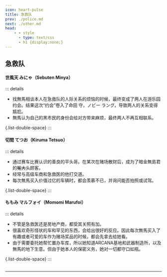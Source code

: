 ```yaml
---
icon: heart-pulse
title: 急救队
prev: ./police.md
next: ./other.md
head:
    - - style
      - type: text/css
      - h1 {display:none;}
---
```

## <span class="underline-blue"><i class="fa-solid fa-heart-pulse"></i> 急救队</span>

#### <span style="font-weight:bold;">世風天 みにゃ（Sebuten Minya）</span>
::: details
- 找無馬相谈本人在急救队的人际关系的烦恼的时候，最终变成了两人在游乐园约会。结果这次“约会”卷入了命田 守，ノビー ラング，导致两人的关系变得尴尬。
- 無馬认为自己的黑市民的身份会给对方带来麻烦，最终两人不再互相联系。

{.list-double-space}
:::
#### <span style="font-weight:bold;">切間 てつお（Kiruma Tetsuo）</span>
::: details
- 通过赛车比赛认识的善良的平头哥。在某次在赌场散财后，成为了暗金無島君的~~冤大头~~顾客。
- 经常与高级车商和急救医的他打交道。
- 每次無馬买入价值过亿的车辆时，都会羡慕不已，并询问能否拍照或试驾。

{.list-double-space}
:::
#### <span style="font-weight:bold;">ももみ マルフォイ（Momomi Marufoi）</span>
::: details
- 不管是急救医还是房地产商，都受其关照有加。
- 很喜欢奇形怪状的车和罕见的东西，会给出很好的反应。因此每次無馬买入了有趣或者可爱的车作为赌场奖品的时候，都会先拿去给她看。
- 由于需要委托她帮忙置办车库，所以她知道ARCANA基地和武器制造所，以及無馬的地下生意。但由于她本人的保密义务，她对一切都守口如瓶。

{.list-double-space}
:::
<br>
<br>

---


